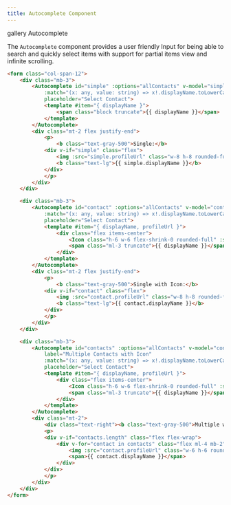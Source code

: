 ```yaml
---
title: Autocomplete Component
---
```


<link rel="stylesheet" href="/css/tailwind-components.css">

<script setup>
import { Icon } from "@iconify/vue"
import ApiReference from "../../src/components/ApiReference.vue"
import AutocompleteExamples from "../../src/gallery/inputs/AutocompleteExamples.vue"
import metadata from "../../src/gallery/metadata.json"
import { allContacts, files } from "../../src/gallery/data.ts"
import { useMetadata } from '@servicestack/vue'

const contact = allContacts[0]

const { setMetadata } = useMetadata()
setMetadata(metadata)
</script>

<Breadcrumbs class="not-prose my-4" home-href="/vue/">
  <Breadcrumb href="/vue/gallery/">gallery</Breadcrumb>
  <Breadcrumb>Autocomplete</Breadcrumb>
</Breadcrumbs>

The `Autocomplete` component provides a user friendly Input for being able to search and quickly select items
with support for partial items view and infinite scrolling.

```html
<form class="col-span-12">
    <div class="mb-3">
        <Autocomplete id="simple" :options="allContacts" v-model="simple" label="Single Contact"
            :match="(x: any, value: string) => x!.displayName.toLowerCase().includes(value.toLowerCase())"
            placeholder="Select Contact">
            <template #item="{ displayName }">
                <span class="block truncate">{{ displayName }}</span>
            </template>
        </Autocomplete>
        <div class="mt-2 flex justify-end">
            <p>
                <b class="text-gray-500">Single:</b>
            <div v-if="simple" class="flex">
                <img :src="simple.profileUrl" class="w-8 h-8 rounded-full mr-2">
                <b class="text-lg">{{ simple.displayName }}</b>
            </div>
            </p>
        </div>
    </div>

    <div class="mb-3">
        <Autocomplete id="contact" :options="allContacts" v-model="contact" label="Single Contact with Icon"
            :match="(x: any, value: string) => x!.displayName.toLowerCase().includes(value.toLowerCase())"
            placeholder="Select Contact">
            <template #item="{ displayName, profileUrl }">
                <div class="flex items-center">
                    <Icon class="h-6 w-6 flex-shrink-0 rounded-full" :src="profileUrl" loading="lazy" />
                    <span class="ml-3 truncate">{{ displayName }}</span>
                </div>
            </template>
        </Autocomplete>
        <div class="mt-2 flex justify-end">
            <p>
                <b class="text-gray-500">Single with Icon:</b>
            <div v-if="contact" class="flex">
                <img :src="contact.profileUrl" class="w-8 h-8 rounded-full mr-2">
                <b class="text-lg">{{ contact.displayName }}</b>
            </div>
            </p>
        </div>
    </div>

    <div class="mb-3">
        <Autocomplete id="contacts" :options="allContacts" v-model="contacts" multiple
            label="Multiple Contacts with Icon"
            :match="(x: any, value: string) => x!.displayName.toLowerCase().includes(value.toLowerCase())"
            placeholder="Select Contact">
            <template #item="{ displayName, profileUrl }">
                <div class="flex items-center">
                    <Icon class="h-6 w-6 flex-shrink-0 rounded-full" :src="profileUrl" loading="lazy" />
                    <span class="ml-3 truncate">{{ displayName }}</span>
                </div>
            </template>
        </Autocomplete>
        <div class="mt-2">
            <div class="text-right"><b class="text-gray-500">Multiple with Icon:</b></div>
            <p>
            <div v-if="contacts.length" class="flex flex-wrap">
                <div v-for="contact in contacts" class="flex ml-4 mb-2">
                    <img :src="contact.profileUrl" class="w-6 h-6 rounded-full mr-2">
                    <span>{{ contact.displayName }}</span>
                </div>
            </div>
            </p>
        </div>
    </div>
</form>
```

<AutocompleteExamples class="max-w-prose not-prose" />
